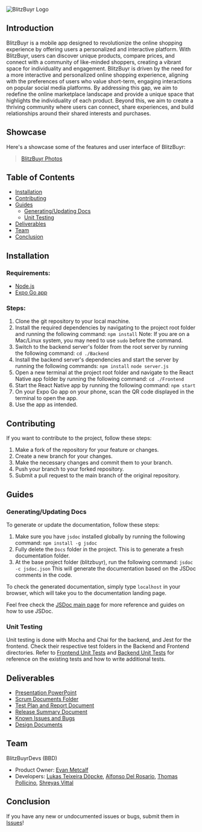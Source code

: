 ![BlitzBuyr Logo](https://i.imgur.com/EHeXa9f.png)

## Introduction

BlitzBuyr is a mobile app designed to revolutionize the online shopping experience by offering users a personalized and interactive platform. With BlitzBuyr, users can discover unique products, compare prices, and connect with a community of like-minded shoppers, creating a vibrant space for individuality and engagement. BlitzBuyr is driven by the need for a more interactive and personalized online shopping experience, aligning with the preferences of users who value short-term, engaging interactions on popular social media platforms. By addressing this gap, we aim to redefine the online marketplace landscape and provide a unique space that highlights the individuality of each product. Beyond this, we aim to create a thriving community where users can connect, share experiences, and build relationships around their shared interests and purchases.

## Showcase

Here's a showcase some of the features and user interface of BlitzBuyr:

<blockquote class="imgur-embed-pub" lang="en" data-id="a/XNnaLyk"  ><a href="//imgur.com/a/XNnaLyk">BlitzBuyr Photos</a></blockquote><script async src="//s.imgur.com/min/embed.js" charset="utf-8"></script>

## Table of Contents

- [Installation](#installation)
- [Contributing](#contributing)
- [Guides](#guides)
  - [Generating/Updating Docs](#generatingupdating-docs)
  - [Unit Testing](#unit-testing)
- [Deliverables](#deliverables)
- [Team](#team)
- [Conclusion](#conclusion)

## Installation

### Requirements:

- [Node.js](https://nodejs.org/en/download)
- [Expo Go app](https://expo.dev/client)

### Steps:

1. Clone the git repository to your local machine.
2. Install the required dependencies by navigating to the project root folder and running the following command:
   `npm install`
   Note: If you are on a Mac/Linux system, you may need to use `sudo` before the command.
3. Switch to the backend server's folder from the root server by running the following command:
   `cd ./Backend`
4. Install the backend server's dependencies and start the server by running the following commands:
   `npm install`
   `node server.js`
5. Open a new terminal at the project root folder and navigate to the React Native app folder by running the following command:
   `cd ./Frontend`
6. Start the React Native app by running the following command:
   `npm start`
7. On your Expo Go app on your phone, scan the QR code displayed in the terminal to open the app.
8. Use the app as intended.

## Contributing

If you want to contribute to the project, follow these steps:

1. Make a fork of the repository for your feature or changes.
2. Create a new branch for your changes.
3. Make the necessary changes and commit them to your branch.
4. Push your branch to your forked repository.
5. Submit a pull request to the main branch of the original repository.

## Guides

### Generating/Updating Docs

To generate or update the documentation, follow these steps:

1. Make sure you have `jsdoc` installed globally by running the following command:
   `npm install -g jsdoc`
2. Fully delete the `Docs` folder in the project. This is to generate a fresh documentation folder.
3. At the base project folder (blitzbuyr), run the following command:
   `jsdoc -c jsdoc.json`
   This will generate the documentation based on the JSDoc comments in the code.

To check the generated documentation, simply type `localhost` in your browser, which will take you to the documentation landing page.

Feel free check the [JSDoc main page](https://jsdoc.app) for more reference and guides on how to use JSDoc.

### Unit Testing

Unit testing is done with Mocha and Chai for the backend, and Jest for the frontend. Check their respective test folders in the Backend and Frontend directories. Refer to [Frontend Unit Tests](https://github.com/NaveFlactem/BlitzBuyr/tree/Testing-Branch/Frontend/tests) and [Backend Unit Tests](https://github.com/NaveFlactem/BlitzBuyr/tree/Testing-Branch/Backend/test) for reference on the existing tests and how to write additional tests.

## Deliverables

- [Presentation PowerPoint](https://docs.google.com/presentation/d/1Sqmb-mlpkXzaFk18pKedMxlt58aA9RclxXbM5NzQPVo/edit#slide=id.p)
- [Scrum Documents Folder](https://drive.google.com/drive/u/0/folders/1uojHzauiQEiMA0Tz0TicCllIFZs5BGL-)
- [Test Plan and Report Document](https://docs.google.com/document/d/1421OKnpSpiZaO3-3GJeWJ5KHAnAvv0nNFfs30BBLBzc/edit#heading=h.2yy5cnnmsswp)
- [Release Summary Document](https://docs.google.com/document/d/1WjgArigd5WFmqFfMzPfhd7Xs9remaX6HwLvQZ41PWoU/edit#heading=h.1tzgsuwnhc5v)
- [Known Issues and Bugs](https://docs.google.com/document/d/1WjgArigd5WFmqFfMzPfhd7Xs9remaX6HwLvQZ41PWoU/edit#heading=h.6e8vzf4atd4x)
- [Design Documents](TBD)

## Team

BlitzBuyrDevs (BBD)

- Product Owner: [Evan Metcalf](https://github.com/NaveFlactem)
- Developers: [Lukas Teixeira Döpcke](https://github.com/Iuke121), [Alfonso Del Rosario](https://github.com/addelros), [Thomas Pollicino](https://github.com/ThomasPollicino), [Shreyas Vittal](https://github.com/svittalucsc)

## Conclusion

If you have any new or undocumented issues or bugs, submit them in [Issues](https://github.com/NaveFlactem/BlitzBuyr/issues)!
